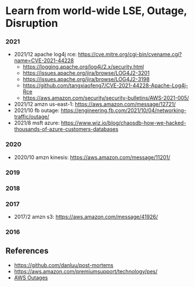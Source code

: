 
# Learn from world-wide LSE, Outage, Disruption

### 2021
* 2021/12 apache log4j rce: https://cve.mitre.org/cgi-bin/cvename.cgi?name=CVE-2021-44228
  - https://logging.apache.org/log4j/2.x/security.html 
  - https://issues.apache.org/jira/browse/LOG4J2-3201
  - https://issues.apache.org/jira/browse/LOG4J2-3198
  - https://github.com/tangxiaofeng7/CVE-2021-44228-Apache-Log4j-Rce
  - https://aws.amazon.com/security/security-bulletins/AWS-2021-005/
* 2021/12 amzn us-east-1: https://aws.amazon.com/message/12721/
* 2021/10 fb outage: https://engineering.fb.com/2021/10/04/networking-traffic/outage/
* 2021/8 msft azure: https://www.wiz.io/blog/chaosdb-how-we-hacked-thousands-of-azure-customers-databases

### 2020
* 2020/10 amzn kinesis: https://aws.amazon.com/message/11201/

### 2019

### 2018

### 2017
* 2017/2 amzn s3: https://aws.amazon.com/message/41926/

### 2016

## References 
* https://github.com/danluu/post-mortems
* https://aws.amazon.com/premiumsupport/technology/pes/ 
* [AWS Outages](https://docs.google.com/spreadsheets/d/1Gcq_h760CgINKjuwj7WuRmLXHIdvsUdzNQCg0g4QvVs/edit#gid=0)
